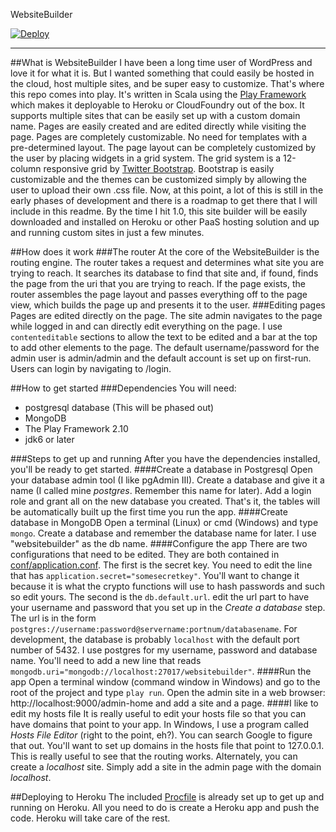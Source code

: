 WebsiteBuilder

[![Deploy](https://www.herokucdn.com/deploy/button.png)](https://heroku.com/deploy)

---

##What is WebsiteBuilder
I have been a long time user of WordPress and love it for what it is. But I wanted something that could easily be hosted in the cloud, host multiple sites, and be super easy to customize. 
That's where this repo comes into play. It's written in Scala using the [Play Framework](http://www.playframework.com) which makes it deployable to Heroku or CloudFoundry out of the box. 
It supports multiple sites that can be easily set up with a custom domain name. Pages are easily created and are edited directly while visiting the page. Pages are completely customizable. 
No need for templates with a pre-determined layout. The page layout can be completely customized by the user by placing widgets in a grid system. The grid system is a 12-column responsive grid 
by [Twitter Bootstrap](www.getbootstrap.com). Bootstrap is easily customizable and the themes can be customized simply by allowing the user to upload their own .css file.
Now, at this point, a lot of this is still in the early phases of development and there is a roadmap to get there that I will include in this readme. By the time I hit 1.0, this site builder 
will be easily downloaded and installed on Heroku or other PaaS hosting solution and up and running custom sites in just a few minutes.

##How does it work
###The router
At the core of the WebsiteBuilder is the routing engine. The router takes a request and determines what site you are 
trying to reach. It searches its database to find that site and, if found, finds the page from the uri that you are 
trying to reach. If the page exists, the router assembles the page layout and passes everything off
to the page view, which builds the page up and presents it to the user.
###Editing pages
Pages are edited directly on the page. The site admin navigates to the page while logged in and can directly edit everything 
on the page. I use `contenteditable` sections to allow the text to be edited and a bar at the top to add other elements to the page. The default username/password for the admin user is admin/admin and the default account is set up on first-run. Users can login by navigating to /login.

##How to get started
###Dependencies
You will need:
- postgresql database (This will be phased out)
- MongoDB
- The Play Framework 2.10
- jdk6 or later

###Steps to get up and running
After you have the dependencies installed, you'll be ready to get started.
####Create a database in Postgresql
Open your database admin tool (I like pgAdmin III). Create a database and give it a name (I called mine _postgres_. Remember this name for later). Add a login 
role and grant all on the new database you created. That's it, the tables will be automatically built up the first time you run the app.
####Create database in MongoDB
Open a terminal (Linux) or cmd (Windows) and type `mongo`. Create a database and remember the database name for later. I use "websitebuilder" as the db name.
####Configure the app
There are two configurations that need to be edited. They are both contained in [conf/application.conf](conf/application.conf). 
The first is the secret key. You need to edit the line that has `application.secret="somesecretkey"`. You'll want to change it because it is 
what the crypto functions will use to hash passwords and such so edit yours. The second is the `db.default.url`. edit the url part to have your username and password
that you set up in the _Create a database_ step. The url is in the form `postgres://username:password@servername:portnum/databasename`. For development, the database is 
probably `localhost` with the default port number of 5432. I use postgres for my username, password and database name. You'll need to add a new line that reads `mongodb.uri="mongodb://localhost:27017/websitebuilder"`. 
####Run the app
Open a terminal window (command window in Windows) and go to the root of the project and type `play run`. Open the admin site in a web browser: http://localhost:9000/admin-home 
and add a site and a page.
####I like to edit my hosts file
It is really useful to edit your hosts file so that you can have domains that point to your app. In Windows, I use a program called 
_Hosts File Editor_ (right to the point, eh?). You can search Google to figure that out. You'll want to set up domains in the hosts file 
that point to 127.0.0.1. This is really useful to see that the routing works. Alternately, you can create a _localhost_ site. Simply add a site 
in the admin page with the domain _localhost_.

##Deploying to Heroku
The included [Procfile](Procfile) is already set up to get up and running on Heroku. All you need to do is create a Heroku app and push the code. Heroku will take care of the rest.
